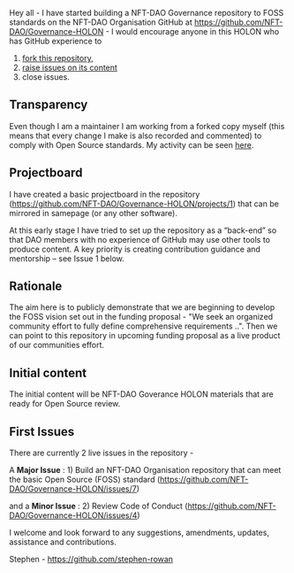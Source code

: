 Hey all - I have started building a NFT-DAO Governance repository to FOSS standards on the NFT-DAO Organisation GitHub at https://github.com/NFT-DAO/Governance-HOLON - I would encourage anyone in this HOLON who has GitHub experience to 

1) [fork this repository](https://docs.github.com/en/github/getting-started-with-github/fork-a-repo), 
2) [raise issues on its content](https://guides.github.com/features/issues/)
3) close issues.

## Transparency

Even though I am a maintainer I am working from a forked copy myself (this means that every change I make is also recorded and commented) to comply with Open Source standards. My activity can be seen [here](https://github.com/NFT-DAO/Governance-HOLON/pulls?q=is%3Apr+is%3Aclosed).

## Projectboard

I have created a basic projectboard in the repository (https://github.com/NFT-DAO/Governance-HOLON/projects/1) that can be mirrored in samepage (or any other software). 

At this early stage I have tried to set up the repository as a “back-end” so that DAO members with no experience of GitHub may use other tools to produce content. A key priority is creating contribution guidance and mentorship – see Issue 1 below.

## Rationale

The aim here is to publicly demonstrate that we are beginning to develop the FOSS vision set out in the funding proposal - "We seek an organized community effort to fully define comprehensive requirements ..". Then we can point to this repository in upcoming funding proposal as a live product of our communities effort.

## Initial content

The initial content will be NFT-DAO Goverance HOLON materials that are ready for Open Source review.

## First Issues

There are currently 2 live issues in the repository - 

A **Major Issue** : 1) Build an NFT-DAO Organisation repository that can meet the basic Open Source (FOSS) standard (https://github.com/NFT-DAO/Governance-HOLON/issues/7) 

and a **Minor Issue** : 2) Review Code of Conduct (https://github.com/NFT-DAO/Governance-HOLON/issues/4)



I welcome and look forward to any suggestions, amendments, updates, assistance and contributions.

Stephen - https://github.com/stephen-rowan

